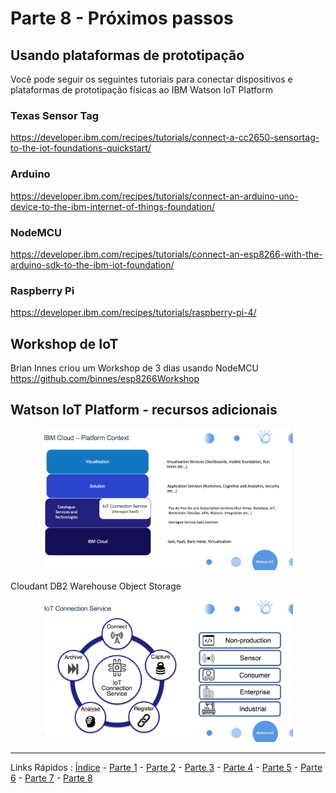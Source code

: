 # Parte 8 - Próximos passos

## Usando plataformas de prototipação
Você pode seguir os seguintes tutoriais para conectar dispositivos e plataformas de prototipação físicas ao IBM Watson IoT Platform

### Texas Sensor Tag
https://developer.ibm.com/recipes/tutorials/connect-a-cc2650-sensortag-to-the-iot-foundations-quickstart/

### Arduino
https://developer.ibm.com/recipes/tutorials/connect-an-arduino-uno-device-to-the-ibm-internet-of-things-foundation/

### NodeMCU
https://developer.ibm.com/recipes/tutorials/connect-an-esp8266-with-the-arduino-sdk-to-the-ibm-iot-foundation/

### Raspberry Pi
https://developer.ibm.com/recipes/tutorials/raspberry-pi-4/

## Workshop de IoT
Brian Innes criou um Workshop de 3 dias usando NodeMCU
https://github.com/binnes/esp8266Workshop

## Watson IoT Platform - recursos adicionais

<p align="center">
<img src="https://github.com/cesariojr/iotmeetup/blob/master/content/iot01.png" width="400">
</p>

Cloudant
DB2 Warehouse
Object Storage

<p align="center">
<img src="https://github.com/cesariojr/iotmeetup/blob/master/content/iot02.png" width="400">
</p>

***
Links Rápidos :
[Índice](https://github.com/cesariojr/iotmeetup/) - [Parte 1](/content/intro.md) - [Parte 2](/content/prereq.md) - [Parte 3](/content/boilerplate.md) - [Parte 4](/content/platform.md) - [Parte 5](/content/device.md) - [Parte 6](/content/view.md) - [Parte 7](/content/nodered.md) - [Parte 8](/content/next.md)


